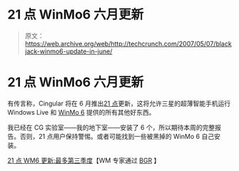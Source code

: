 # 21 点 WinMo6 六月更新

> 原文：<https://web.archive.org/web/http://techcrunch.com/2007/05/07/blackjack-winmo6-update-in-june/>

# 21 点 WinMo6 六月更新

有传言称，Cingular 将在 6 月推出[21 点](https://web.archive.org/web/20130628193951/http://crunchgear.com/2006/11/30/samsung-blackjack-q-who/)更新，这将允许三星的超薄智能手机运行 Windows Live 和 [WinMo 6](https://web.archive.org/web/20130628193951/http://crunchgear.com/2007/05/04/windows-media-6-upgrade-now-available-for-t-mobile-dashers/) 提供的所有其他好东西。

我已经在 CG 实验室——我的地下室——安装了 6 个，所以期待本周的完整报告。否则，21 点用户保持警惕。或者可能找到一些被黑掉的 WinMo 6 自己安装。

[21 点 WM6 更新:最多第三季度](https://web.archive.org/web/20130628193951/http://www.wmexperts.com/articles/blackjack_wm6_update_q3_at_bes.html)【WM 专家通过 [BGR](https://web.archive.org/web/20130628193951/http://www.boygeniusreport.com/2007/05/07/windows-mobile-6-for-blackjack-coming-in-june/) 】